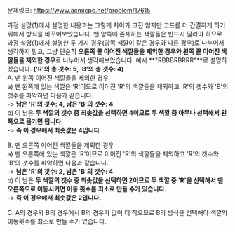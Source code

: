 문제링크: https://www.acmicpc.net/problem/17615

과정 설명(1)에서 설명한 내용과는 그렇게 차이가 크진 않지만 코드를 더 간결하게 하기 위해서 방식을 바꾸어보았습니다. 맨 양쪽에 존재하는 색깔들은 반드시 달라야 하므로 과정 설명(1)에서 설명한 두 가지 경우(양쪽 색깔이 같은 경우와 다른 경우)로 나누어서 생각하지 말고, 그냥 단순히 **오른쪽 끝 이어진 색깔들을 제외한 경우와 왼쪽 끝 이어진 색깔들을 제외한 경우**로 나누어서 생각해보았습니다. 예시 **"RBBBRBRRR"**로 설명하겠습니다. **('R'의 총 갯수: 5, 'B'의 총 갯수: 4)**  
A. 맨 왼쪽 이어진 색깔들을 제외한 경우  
 a) 맨 왼쪽에 있는 색깔은 'R'이므로 이어진 'R'의 색깔들을 제외하고 'R'의 갯수와 'B'의 갯수를 파악하면 다음과 같습니다.  
 -> **남은 'R'의 갯수: 4, 남은 'B'의 갯수: 4**  
 b) 이 남은 **두 색깔의 갯수 중 최솟값을 선택하면 4이므로 두 색깔 중 아무나 선택해서 왼쪽으로 옮기면 됩니다.**  
 -> **즉 이 경우에서 최솟값은 4입니다.**

B. 맨 오른쪽 이어진 색깔들을 제외한 경우  
 a) 맨 오른쪽에 있는 색깔은 'R'이므로 이어진 'R'의 색깔들을 제외하고 'R'의 갯수와 'B'의 갯수를 파악하면 다음과 같습니다.  
 -> **남은 'R'의 갯수: 2, 남은 'B'의 갯수: 4**  
 b) 이 남은 **두 색깔의 갯수 중 최솟값을 선택하면 2이므로 두 색깔 중 'R'을 선택해서 맨 오른쪽으로 이동시키면 이동 횟수를 최소로 만들 수가 있습니다.**  
 -> **즉 이 경우에서 최솟값은 2입니다.**

C. A의 경우와 B의 경우에서 B의 경우가 값이 더 작으므로 B의 방식을 선택해야 색깔의 이동횟수를 최소로 만들 수가 있습니다.

